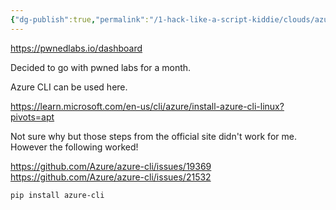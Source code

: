 ```yaml
---
{"dg-publish":true,"permalink":"/1-hack-like-a-script-kiddie/clouds/azure/pwned-labs/0-azure-readme/","noteIcon":"","created":"2025-04-15T14:11:19.594-04:00"}
---
```






https://pwnedlabs.io/dashboard



Decided to go with pwned labs for a month. 


 Azure CLI can be used here. 
 
https://learn.microsoft.com/en-us/cli/azure/install-azure-cli-linux?pivots=apt

Not sure why but those steps from the official site didn't work for me. 
However the following worked! 

https://github.com/Azure/azure-cli/issues/19369
https://github.com/Azure/azure-cli/issues/21532




```
pip install azure-cli
```